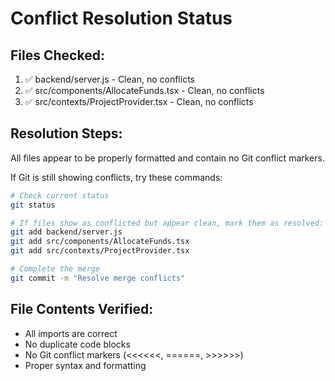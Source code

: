 # Conflict Resolution Status

## Files Checked:
1. ✅ backend/server.js - Clean, no conflicts
2. ✅ src/components/AllocateFunds.tsx - Clean, no conflicts  
3. ✅ src/contexts/ProjectProvider.tsx - Clean, no conflicts

## Resolution Steps:
All files appear to be properly formatted and contain no Git conflict markers.

If Git is still showing conflicts, try these commands:

```bash
# Check current status
git status

# If files show as conflicted but appear clean, mark them as resolved:
git add backend/server.js
git add src/components/AllocateFunds.tsx  
git add src/contexts/ProjectProvider.tsx

# Complete the merge
git commit -m "Resolve merge conflicts"
```

## File Contents Verified:
- All imports are correct
- No duplicate code blocks
- No Git conflict markers (<<<<<<, ======, >>>>>>)
- Proper syntax and formatting